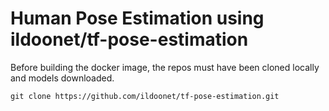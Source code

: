 # Human Pose Estimation using ildoonet/tf-pose-estimation

Before building the docker image, the repos must have been cloned locally and
models downloaded.

```
git clone https://github.com/ildoonet/tf-pose-estimation.git
```
